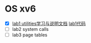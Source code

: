 # OS xv6

- [x] [lab1 utilities学习与说明文档](./doc/lab1.md)    [lab1代码](https://github.com/maochiyu1111/OS-xv6/compare/util?expand=1)
- [ ] lab2 system calls
- [ ] lab3 page tables
